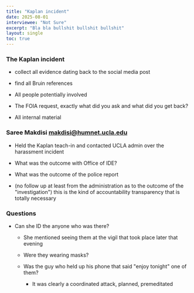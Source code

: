 ```yaml
---
title: "Kaplan incident"
date: 2025-08-01
interviewee: "Not Sure"
excerpt: "Bla bla bullshit bullshit bullshit"
layout: single
toc: true
---
```



### The Kaplan incident 

- collect all evidence dating back to the social media post

- find all Bruin references 

- All people potentially involved 

- The FOIA request, exactly what did you ask and what did you get back? 

- All internal material 


###  Saree Makdisi <makdisi@humnet.ucla.edu>

- Held the Kaplan teach-in and contacted UCLA admin over the harassment incident

- What was the outcome with Office of IDE? 

- What was the outcome of the police report

- (no follow up at least from the administration as to the outcome of the "investigation") this is the kind of accountability transparency that is totally necessary


### Questions

- Can she ID the anyone who was there? 

	- She mentioned seeing them at the vigil that took place later that evening

	- Were they wearing masks? 

	- Was the guy who held up his phone that said "enjoy tonight" one of them? 

		- It was clearly a coordinated attack, planned, premeditated 